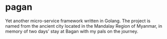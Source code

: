 # pagan
Yet another micro-service framework written in Golang. The project is named from the ancient city located in the Mandalay Region of Myanmar, in memory of two days' stay at Bagan with my pals on the journey. 
